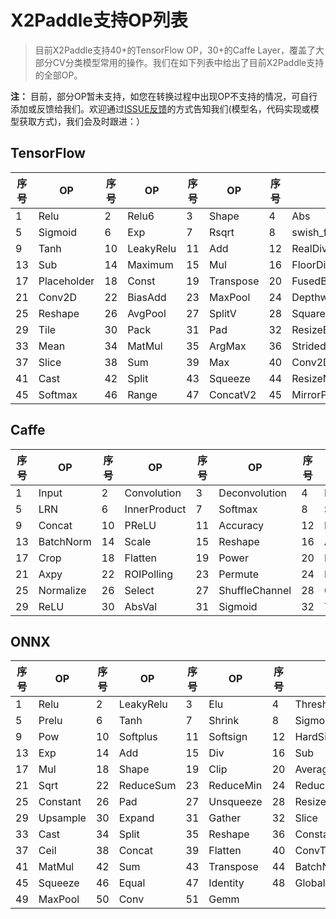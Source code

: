 # X2Paddle支持OP列表
> 目前X2Paddle支持40+的TensorFlow OP，30+的Caffe Layer，覆盖了大部分CV分类模型常用的操作。我们在如下列表中给出了目前X2Paddle支持的全部OP。

**注：** 目前，部分OP暂未支持，如您在转换过程中出现OP不支持的情况，可自行添加或反馈给我们。欢迎通过[ISSUE反馈](https://github.com/PaddlePaddle/X2Paddle/issues/new)的方式告知我们(模型名，代码实现或模型获取方式)，我们会及时跟进：）

## TensorFlow

| 序号 | OP | 序号 | OP | 序号 | OP | 序号 | OP |
|------|------|------|------|------|------|------|------|
| 1  | Relu        | 2  | Relu6     | 3  | Shape     | 4  | Abs                   |
| 5  | Sigmoid     | 6  | Exp       | 7  | Rsqrt     | 8  | swish_f32             |
| 9  | Tanh        | 10 | LeakyRelu | 11 | Add       | 12 | RealDiv               |
| 13 | Sub         | 14 | Maximum   | 15 | Mul       | 16 | FloorDiv              |
| 17 | Placeholder | 18 | Const     | 19 | Transpose | 20 | FusedBatchNorm        |
| 21 | Conv2D      | 22 | BiasAdd   | 23 | MaxPool   | 24 | DepthwiseConv2dNative |
| 25 | Reshape     | 26 | AvgPool   | 27 | SplitV    | 28 | SquaredDifference     |
| 29 | Tile        | 30 | Pack      | 31 | Pad       | 32 | ResizeBilinear        |
| 33 | Mean        | 34 | MatMul    | 35 | ArgMax    | 36 | StridedSlice          |
| 37 | Slice       | 38 | Sum       | 39 | Max       | 40 | Conv2DBackpropInput   |
| 41 | Cast        | 42 | Split     | 43 | Squeeze   | 44 | ResizeNearestNeighbor |
| 45 | Softmax     | 46 | Range     | 47 | ConcatV2  | 45 | MirrorPad |

## Caffe

| 序号 | OP | 序号 | OP | 序号 | OP | 序号 | OP |
|------|------|------|------|------|------|------|------|
| 1  | Input     | 2  | Convolution  | 3  | Deconvolution  | 4  | Pooling              |
| 5  | LRN       | 6  | InnerProduct | 7  | Softmax        | 8  | Slice                |
| 9  | Concat    | 10 | PReLU        | 11 | Accuracy       | 12 | Eltwise              |
| 13 | BatchNorm | 14 | Scale        | 15 | Reshape        | 16 | ArgMax               |
| 17 | Crop      | 18 | Flatten      | 19 | Power          | 20 | Reduction            |
| 21 | Axpy      | 22 | ROIPolling   | 23 | Permute        | 24 | DetectionOutput      |
| 25 | Normalize | 26 | Select       | 27 | ShuffleChannel | 28 | ConvolutionDepthwise |
| 29 | ReLU      | 30 | AbsVal       | 31 | Sigmoid        | 32 | TanH                 |

## ONNX

| 序号 | OP | 序号 | OP | 序号 | OP | 序号 | OP |
|------|------|------|------|------|------|------|------|
| 1  | Relu     | 2  | LeakyRelu | 3  | Elu       | 4  | ThresholdedRelu    |
| 5  | Prelu    | 6  | Tanh      | 7  | Shrink    | 8  | Sigmoid            |
| 9  | Pow      | 10 | Softplus  | 11 | Softsign  | 12 | HardSigmoid        |
| 13 | Exp      | 14 | Add       | 15 | Div       | 16 | Sub                |
| 17 | Mul      | 18 | Shape     | 19 | Clip      | 20 | AveragePool        |
| 21 | Sqrt     | 22 | ReduceSum | 23 | ReduceMin | 24 | ReduceMean         |
| 25 | Constant | 26 | Pad       | 27 | Unsqueeze | 28 | Resize             |
| 29 | Upsample | 30 | Expand    | 31 | Gather    | 32 | Slice              |
| 33 | Cast     | 34 | Split     | 35 | Reshape   | 36 | ConstantOfShape    |
| 37 | Ceil     | 38 | Concat    | 39 | Flatten   | 40 | ConvTranspose      |
| 41 | MatMul   | 42 | Sum       | 43 | Transpose | 44 | BatchNormalization |
| 45 | Squeeze  | 46 | Equal     | 47 | Identity  | 48 | GlobalAveragePool  |
| 49 | MaxPool  | 50 | Conv      | 51 | Gemm      |
